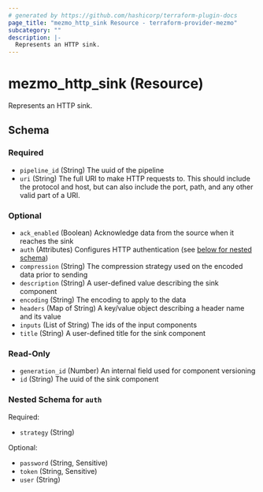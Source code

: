 ```yaml
---
# generated by https://github.com/hashicorp/terraform-plugin-docs
page_title: "mezmo_http_sink Resource - terraform-provider-mezmo"
subcategory: ""
description: |-
  Represents an HTTP sink.
---
```


# mezmo_http_sink (Resource)

Represents an HTTP sink.



<!-- schema generated by tfplugindocs -->
## Schema

### Required

- `pipeline_id` (String) The uuid of the pipeline
- `uri` (String) The full URI to make HTTP requests to. This should include the protocol and host, but can also include the port, path, and any other valid part of a URI.

### Optional

- `ack_enabled` (Boolean) Acknowledge data from the source when it reaches the sink
- `auth` (Attributes) Configures HTTP authentication (see [below for nested schema](#nestedatt--auth))
- `compression` (String) The compression strategy used on the encoded data prior to sending
- `description` (String) A user-defined value describing the sink component
- `encoding` (String) The encoding to apply to the data
- `headers` (Map of String) A key/value object describing a header name and its value
- `inputs` (List of String) The ids of the input components
- `title` (String) A user-defined title for the sink component

### Read-Only

- `generation_id` (Number) An internal field used for component versioning
- `id` (String) The uuid of the sink component

<a id="nestedatt--auth"></a>
### Nested Schema for `auth`

Required:

- `strategy` (String)

Optional:

- `password` (String, Sensitive)
- `token` (String, Sensitive)
- `user` (String)


